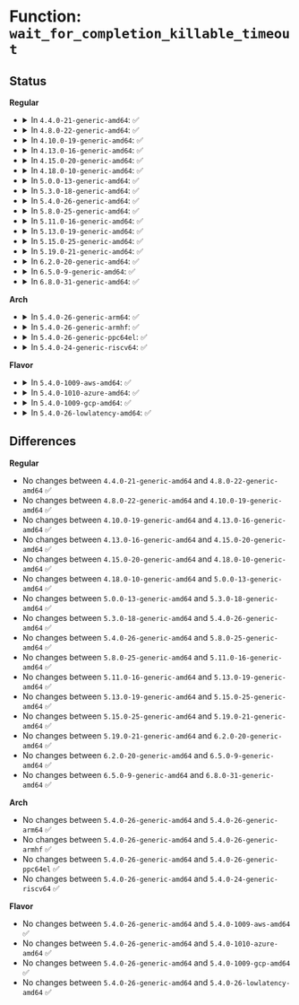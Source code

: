 # Function: <code>wait_for_completion_killable_timeout</code>

## Status
<b>Regular</b>
<ul>
<li>
<details>
<summary>In <code>4.4.0-21-generic-amd64</code>: ✅</summary>

```c
long int wait_for_completion_killable_timeout(struct completion * x, long unsigned int timeout)
```

```json
{
  "name": "wait_for_completion_killable_timeout",
  "collision_type": "Unique Global",
  "inline_type": "No",
  "funcs": [
    {
      "addr": 18446744071587369312,
      "name": "wait_for_completion_killable_timeout",
      "external": true,
      "loc": "kernel/sched/completion.c:247",
      "file": "kernel/sched/completion.c",
      "inline": "seen, unknown",
      "caller_inline": [],
      "caller_func": [
        "crypto/api.c:crypto_larval_wait"
      ]
    }
  ],
  "symbols": [
    {
      "addr": 18446744071587369312,
      "name": "wait_for_completion_killable_timeout",
      "section": ".text",
      "bind": "STB_GLOBAL",
      "size": 350
    }
  ]
}
```
</details>
</li>
<li>
<details>
<summary>In <code>4.8.0-22-generic-amd64</code>: ✅</summary>

```c
long int wait_for_completion_killable_timeout(struct completion * x, long unsigned int timeout)
```

```json
{
  "name": "wait_for_completion_killable_timeout",
  "collision_type": "Unique Global",
  "inline_type": "No",
  "funcs": [
    {
      "addr": 18446744071587869808,
      "name": "wait_for_completion_killable_timeout",
      "external": true,
      "loc": "kernel/sched/completion.c:247",
      "file": "kernel/sched/completion.c",
      "inline": "seen, unknown",
      "caller_inline": [],
      "caller_func": [
        "crypto/api.c:crypto_larval_wait"
      ]
    }
  ],
  "symbols": [
    {
      "addr": 18446744071587869808,
      "name": "wait_for_completion_killable_timeout",
      "section": ".text",
      "bind": "STB_GLOBAL",
      "size": 350
    }
  ]
}
```
</details>
</li>
<li>
<details>
<summary>In <code>4.10.0-19-generic-amd64</code>: ✅</summary>

```c
long int wait_for_completion_killable_timeout(struct completion * x, long unsigned int timeout)
```

```json
{
  "name": "wait_for_completion_killable_timeout",
  "collision_type": "Unique Global",
  "inline_type": "No",
  "funcs": [
    {
      "addr": 18446744071588084368,
      "name": "wait_for_completion_killable_timeout",
      "external": true,
      "loc": "kernel/sched/completion.c:247",
      "file": "kernel/sched/completion.c",
      "inline": "seen, unknown",
      "caller_inline": [],
      "caller_func": [
        "crypto/api.c:crypto_larval_wait"
      ]
    }
  ],
  "symbols": [
    {
      "addr": 18446744071588084368,
      "name": "wait_for_completion_killable_timeout",
      "section": ".text",
      "bind": "STB_GLOBAL",
      "size": 346
    }
  ]
}
```
</details>
</li>
<li>
<details>
<summary>In <code>4.13.0-16-generic-amd64</code>: ✅</summary>

```c
long int wait_for_completion_killable_timeout(struct completion * x, long unsigned int timeout)
```

```json
{
  "name": "wait_for_completion_killable_timeout",
  "collision_type": "Unique Global",
  "inline_type": "No",
  "funcs": [
    {
      "addr": 18446744071588311552,
      "name": "wait_for_completion_killable_timeout",
      "external": true,
      "loc": "kernel/sched/completion.c:250",
      "file": "kernel/sched/completion.c",
      "inline": "seen, unknown",
      "caller_inline": [],
      "caller_func": [
        "crypto/api.c:crypto_larval_wait",
        "drivers/base/firmware_class.c:__fw_state_wait_common"
      ]
    }
  ],
  "symbols": [
    {
      "addr": 18446744071588311552,
      "name": "wait_for_completion_killable_timeout",
      "section": ".text",
      "bind": "STB_GLOBAL",
      "size": 346
    }
  ]
}
```
</details>
</li>
<li>
<details>
<summary>In <code>4.15.0-20-generic-amd64</code>: ✅</summary>

```c
long int wait_for_completion_killable_timeout(struct completion * x, long unsigned int timeout)
```

```json
{
  "name": "wait_for_completion_killable_timeout",
  "collision_type": "Unique Global",
  "inline_type": "No",
  "funcs": [
    {
      "addr": 18446744071588877328,
      "name": "wait_for_completion_killable_timeout",
      "external": true,
      "loc": "kernel/sched/completion.c:264",
      "file": "kernel/sched/completion.c",
      "inline": "seen, unknown",
      "caller_inline": [],
      "caller_func": [
        "crypto/api.c:crypto_larval_wait",
        "drivers/base/firmware_class.c:__fw_state_wait_common"
      ]
    }
  ],
  "symbols": [
    {
      "addr": 18446744071588877328,
      "name": "wait_for_completion_killable_timeout",
      "section": ".text",
      "bind": "STB_GLOBAL",
      "size": 353
    }
  ]
}
```
</details>
</li>
<li>
<details>
<summary>In <code>4.18.0-10-generic-amd64</code>: ✅</summary>

```c
long int wait_for_completion_killable_timeout(struct completion * x, long unsigned int timeout)
```

```json
{
  "name": "wait_for_completion_killable_timeout",
  "collision_type": "Unique Global",
  "inline_type": "No",
  "funcs": [
    {
      "addr": 18446744071589255104,
      "name": "wait_for_completion_killable_timeout",
      "external": true,
      "loc": "kernel/sched/completion.c:261",
      "file": "kernel/sched/completion.c",
      "inline": "seen, unknown",
      "caller_inline": [],
      "caller_func": [
        "crypto/api.c:crypto_larval_wait",
        "drivers/base/firmware_loader/main.c:_request_firmware",
        "drivers/base/firmware_loader/fallback.c:firmware_fallback_sysfs"
      ]
    }
  ],
  "symbols": [
    {
      "addr": 18446744071589255104,
      "name": "wait_for_completion_killable_timeout",
      "section": ".text",
      "bind": "STB_GLOBAL",
      "size": 357
    }
  ]
}
```
</details>
</li>
<li>
<details>
<summary>In <code>5.0.0-13-generic-amd64</code>: ✅</summary>

```c
long int wait_for_completion_killable_timeout(struct completion * x, long unsigned int timeout)
```

```json
{
  "name": "wait_for_completion_killable_timeout",
  "collision_type": "Unique Global",
  "inline_type": "No",
  "funcs": [
    {
      "addr": 18446744071589497296,
      "name": "wait_for_completion_killable_timeout",
      "external": true,
      "loc": "kernel/sched/completion.c:261",
      "file": "kernel/sched/completion.c",
      "inline": "seen, unknown",
      "caller_inline": [],
      "caller_func": [
        "crypto/api.c:crypto_larval_wait",
        "drivers/base/firmware_loader/main.c:_request_firmware",
        "drivers/base/firmware_loader/fallback.c:firmware_fallback_sysfs"
      ]
    }
  ],
  "symbols": [
    {
      "addr": 18446744071589497296,
      "name": "wait_for_completion_killable_timeout",
      "section": ".text",
      "bind": "STB_GLOBAL",
      "size": 357
    }
  ]
}
```
</details>
</li>
<li>
<details>
<summary>In <code>5.3.0-18-generic-amd64</code>: ✅</summary>

```c
long int wait_for_completion_killable_timeout(struct completion * x, long unsigned int timeout)
```

```json
{
  "name": "wait_for_completion_killable_timeout",
  "collision_type": "Unique Global",
  "inline_type": "No",
  "funcs": [
    {
      "addr": 18446744071589958608,
      "name": "wait_for_completion_killable_timeout",
      "external": true,
      "loc": "kernel/sched/completion.c:261",
      "file": "kernel/sched/completion.c",
      "inline": "seen, unknown",
      "caller_inline": [],
      "caller_func": [
        "crypto/api.c:crypto_larval_wait",
        "drivers/base/firmware_loader/main.c:_request_firmware",
        "drivers/base/firmware_loader/fallback.c:firmware_fallback_sysfs"
      ]
    }
  ],
  "symbols": [
    {
      "addr": 18446744071589958608,
      "name": "wait_for_completion_killable_timeout",
      "section": ".text",
      "bind": "STB_GLOBAL",
      "size": 317
    }
  ]
}
```
</details>
</li>
<li>
<details>
<summary>In <code>5.4.0-26-generic-amd64</code>: ✅</summary>

```c
long int wait_for_completion_killable_timeout(struct completion * x, long unsigned int timeout)
```

```json
{
  "name": "wait_for_completion_killable_timeout",
  "collision_type": "Unique Global",
  "inline_type": "No",
  "funcs": [
    {
      "addr": 18446744071590186272,
      "name": "wait_for_completion_killable_timeout",
      "external": true,
      "loc": "kernel/sched/completion.c:261",
      "file": "kernel/sched/completion.c",
      "inline": "seen, unknown",
      "caller_inline": [],
      "caller_func": [
        "crypto/api.c:crypto_larval_wait",
        "drivers/base/firmware_loader/main.c:_request_firmware",
        "drivers/base/firmware_loader/fallback.c:firmware_fallback_sysfs"
      ]
    }
  ],
  "symbols": [
    {
      "addr": 18446744071590186272,
      "name": "wait_for_completion_killable_timeout",
      "section": ".text",
      "bind": "STB_GLOBAL",
      "size": 317
    }
  ]
}
```
</details>
</li>
<li>
<details>
<summary>In <code>5.8.0-25-generic-amd64</code>: ✅</summary>

```c
long int wait_for_completion_killable_timeout(struct completion * x, long unsigned int timeout)
```

```json
{
  "name": "wait_for_completion_killable_timeout",
  "collision_type": "Unique Global",
  "inline_type": "No",
  "funcs": [
    {
      "addr": 18446744071591203744,
      "name": "wait_for_completion_killable_timeout",
      "external": true,
      "loc": "kernel/sched/completion.c:263",
      "file": "kernel/sched/completion.c",
      "inline": "seen, unknown",
      "caller_inline": [],
      "caller_func": [
        "crypto/api.c:crypto_larval_wait",
        "drivers/base/firmware_loader/fallback.c:fw_load_sysfs_fallback"
      ]
    }
  ],
  "symbols": [
    {
      "addr": 18446744071591203744,
      "name": "wait_for_completion_killable_timeout",
      "section": ".text",
      "bind": "STB_GLOBAL",
      "size": 31
    }
  ]
}
```
</details>
</li>
<li>
<details>
<summary>In <code>5.11.0-16-generic-amd64</code>: ✅</summary>

```c
long int wait_for_completion_killable_timeout(struct completion * x, long unsigned int timeout)
```

```json
{
  "name": "wait_for_completion_killable_timeout",
  "collision_type": "Unique Global",
  "inline_type": "No",
  "funcs": [
    {
      "addr": 18446744071591698880,
      "name": "wait_for_completion_killable_timeout",
      "external": true,
      "loc": "kernel/sched/completion.c:263",
      "file": "kernel/sched/completion.c",
      "inline": "seen, unknown",
      "caller_inline": [],
      "caller_func": [
        "crypto/api.c:crypto_larval_wait",
        "drivers/base/firmware_loader/fallback.c:fw_load_sysfs_fallback"
      ]
    }
  ],
  "symbols": [
    {
      "addr": 18446744071591698880,
      "name": "wait_for_completion_killable_timeout",
      "section": ".text",
      "bind": "STB_GLOBAL",
      "size": 31
    }
  ]
}
```
</details>
</li>
<li>
<details>
<summary>In <code>5.13.0-19-generic-amd64</code>: ✅</summary>

```c
long int wait_for_completion_killable_timeout(struct completion * x, long unsigned int timeout)
```

```json
{
  "name": "wait_for_completion_killable_timeout",
  "collision_type": "Unique Global",
  "inline_type": "No",
  "funcs": [
    {
      "addr": 18446744071591641392,
      "name": "wait_for_completion_killable_timeout",
      "external": true,
      "loc": "kernel/sched/completion.c:263",
      "file": "kernel/sched/completion.c",
      "inline": "seen, unknown",
      "caller_inline": [],
      "caller_func": [
        "crypto/api.c:crypto_larval_wait",
        "drivers/base/firmware_loader/fallback.c:fw_load_sysfs_fallback"
      ]
    }
  ],
  "symbols": [
    {
      "addr": 18446744071591641392,
      "name": "wait_for_completion_killable_timeout",
      "section": ".text",
      "bind": "STB_GLOBAL",
      "size": 31
    }
  ]
}
```
</details>
</li>
<li>
<details>
<summary>In <code>5.15.0-25-generic-amd64</code>: ✅</summary>

```c
long int wait_for_completion_killable_timeout(struct completion * x, long unsigned int timeout)
```

```json
{
  "name": "wait_for_completion_killable_timeout",
  "collision_type": "Unique Global",
  "inline_type": "No",
  "funcs": [
    {
      "addr": 18446744071592815312,
      "name": "wait_for_completion_killable_timeout",
      "external": true,
      "loc": "kernel/sched/completion.c:263",
      "file": "kernel/sched/completion.c",
      "inline": "seen, unknown",
      "caller_inline": [],
      "caller_func": [
        "crypto/api.c:crypto_larval_wait",
        "drivers/base/firmware_loader/main.c:_request_firmware",
        "drivers/base/firmware_loader/fallback.c:fw_load_sysfs_fallback",
        "drivers/usb/core/devio.c:usbfs_start_wait_urb",
        "drivers/usb/core/devio.c:usbfs_start_wait_urb"
      ]
    }
  ],
  "symbols": [
    {
      "addr": 18446744071592815312,
      "name": "wait_for_completion_killable_timeout",
      "section": ".text",
      "bind": "STB_GLOBAL",
      "size": 31
    }
  ]
}
```
</details>
</li>
<li>
<details>
<summary>In <code>5.19.0-21-generic-amd64</code>: ✅</summary>

```c
long int wait_for_completion_killable_timeout(struct completion * x, long unsigned int timeout)
```

```json
{
  "name": "wait_for_completion_killable_timeout",
  "collision_type": "Unique Global",
  "inline_type": "No",
  "funcs": [
    {
      "addr": 18446744071594717552,
      "name": "wait_for_completion_killable_timeout",
      "external": true,
      "loc": "kernel/sched/completion.c:263",
      "file": "kernel/sched/build_utility.c",
      "inline": "seen, unknown",
      "caller_inline": [],
      "caller_func": [
        "crypto/api.c:crypto_larval_wait",
        "drivers/base/firmware_loader/main.c:_request_firmware",
        "drivers/base/firmware_loader/fallback.c:fw_load_sysfs_fallback",
        "drivers/usb/core/devio.c:usbfs_start_wait_urb",
        "drivers/usb/core/devio.c:usbfs_start_wait_urb"
      ]
    }
  ],
  "symbols": [
    {
      "addr": 18446744071594717552,
      "name": "wait_for_completion_killable_timeout",
      "section": ".text",
      "bind": "STB_GLOBAL",
      "size": 43
    }
  ]
}
```
</details>
</li>
<li>
<details>
<summary>In <code>6.2.0-20-generic-amd64</code>: ✅</summary>

```c
long int wait_for_completion_killable_timeout(struct completion * x, long unsigned int timeout)
```

```json
{
  "name": "wait_for_completion_killable_timeout",
  "collision_type": "Unique Global",
  "inline_type": "No",
  "funcs": [
    {
      "addr": 18446744071596464176,
      "name": "wait_for_completion_killable_timeout",
      "external": true,
      "loc": "kernel/sched/completion.c:275",
      "file": "kernel/sched/build_utility.c",
      "inline": "seen, unknown",
      "caller_inline": [],
      "caller_func": [
        "crypto/api.c:crypto_larval_wait",
        "drivers/base/firmware_loader/main.c:_request_firmware",
        "drivers/base/firmware_loader/fallback.c:fw_load_sysfs_fallback",
        "drivers/usb/core/devio.c:usbfs_start_wait_urb",
        "drivers/usb/core/devio.c:usbfs_start_wait_urb"
      ]
    }
  ],
  "symbols": [
    {
      "addr": 18446744071596464176,
      "name": "wait_for_completion_killable_timeout",
      "section": ".text",
      "bind": "STB_GLOBAL",
      "size": 369
    }
  ]
}
```
</details>
</li>
<li>
<details>
<summary>In <code>6.5.0-9-generic-amd64</code>: ✅</summary>

```c
long int wait_for_completion_killable_timeout(struct completion * x, long unsigned int timeout)
```

```json
{
  "name": "wait_for_completion_killable_timeout",
  "collision_type": "Unique Global",
  "inline_type": "No",
  "funcs": [
    {
      "addr": 18446744071597005984,
      "name": "wait_for_completion_killable_timeout",
      "external": true,
      "loc": "kernel/sched/completion.c:275",
      "file": "kernel/sched/build_utility.c",
      "inline": "seen, unknown",
      "caller_inline": [],
      "caller_func": [
        "crypto/api.c:crypto_larval_wait",
        "drivers/base/firmware_loader/main.c:_request_firmware",
        "drivers/base/firmware_loader/fallback.c:fw_load_sysfs_fallback",
        "drivers/usb/core/devio.c:usbfs_start_wait_urb",
        "drivers/usb/core/devio.c:usbfs_start_wait_urb"
      ]
    }
  ],
  "symbols": [
    {
      "addr": 18446744071597005984,
      "name": "wait_for_completion_killable_timeout",
      "section": ".text",
      "bind": "STB_GLOBAL",
      "size": 369
    }
  ]
}
```
</details>
</li>
<li>
<details>
<summary>In <code>6.8.0-31-generic-amd64</code>: ✅</summary>

```c
long int wait_for_completion_killable_timeout(struct completion * x, long unsigned int timeout)
```

```json
{
  "name": "wait_for_completion_killable_timeout",
  "collision_type": "Unique Global",
  "inline_type": "No",
  "funcs": [
    {
      "addr": 18446744071597937136,
      "name": "wait_for_completion_killable_timeout",
      "external": true,
      "loc": "kernel/sched/completion.c:285",
      "file": "kernel/sched/build_utility.c",
      "inline": "seen, unknown",
      "caller_inline": [],
      "caller_func": [
        "crypto/api.c:crypto_larval_wait",
        "drivers/base/firmware_loader/main.c:_request_firmware",
        "drivers/base/firmware_loader/fallback.c:fw_load_sysfs_fallback",
        "drivers/usb/core/devio.c:usbfs_start_wait_urb",
        "drivers/usb/core/devio.c:usbfs_start_wait_urb"
      ]
    }
  ],
  "symbols": [
    {
      "addr": 18446744071597937136,
      "name": "wait_for_completion_killable_timeout",
      "section": ".text",
      "bind": "STB_GLOBAL",
      "size": 369
    }
  ]
}
```
</details>
</li>
</ul>
<b>Arch</b>
<ul>
<li>
<details>
<summary>In <code>5.4.0-26-generic-arm64</code>: ✅</summary>

```c
long int wait_for_completion_killable_timeout(struct completion * x, long unsigned int timeout)
```

```json
{
  "name": "wait_for_completion_killable_timeout",
  "collision_type": "Unique Global",
  "inline_type": "No",
  "funcs": [
    {
      "addr": 18446603336503929728,
      "name": "wait_for_completion_killable_timeout",
      "external": true,
      "loc": "kernel/sched/completion.c:261",
      "file": "kernel/sched/completion.c",
      "inline": "seen, unknown",
      "caller_inline": [],
      "caller_func": [
        "crypto/api.c:crypto_larval_wait",
        "drivers/base/firmware_loader/main.c:_request_firmware",
        "drivers/base/firmware_loader/fallback.c:firmware_fallback_sysfs"
      ]
    }
  ],
  "symbols": [
    {
      "addr": 18446603336503929728,
      "name": "wait_for_completion_killable_timeout",
      "section": ".text",
      "bind": "STB_GLOBAL",
      "size": 64
    }
  ]
}
```
</details>
</li>
<li>
<details>
<summary>In <code>5.4.0-26-generic-armhf</code>: ✅</summary>

```c
long int wait_for_completion_killable_timeout(struct completion * x, long unsigned int timeout)
```

```json
{
  "name": "wait_for_completion_killable_timeout",
  "collision_type": "Unique Global",
  "inline_type": "No",
  "funcs": [
    {
      "addr": 3236538860,
      "name": "wait_for_completion_killable_timeout",
      "external": true,
      "loc": "kernel/sched/completion.c:261",
      "file": "kernel/sched/completion.c",
      "inline": "seen, unknown",
      "caller_inline": [],
      "caller_func": [
        "crypto/api.c:crypto_larval_wait",
        "drivers/base/firmware_loader/main.c:_request_firmware",
        "drivers/base/firmware_loader/fallback.c:firmware_fallback_sysfs"
      ]
    }
  ],
  "symbols": [
    {
      "addr": 3236538860,
      "name": "wait_for_completion_killable_timeout",
      "section": ".text",
      "bind": "STB_GLOBAL",
      "size": 380
    }
  ]
}
```
</details>
</li>
<li>
<details>
<summary>In <code>5.4.0-26-generic-ppc64el</code>: ✅</summary>

```c
long int wait_for_completion_killable_timeout(struct completion * x, long unsigned int timeout)
```

```json
{
  "name": "wait_for_completion_killable_timeout",
  "collision_type": "Unique Global",
  "inline_type": "No",
  "funcs": [
    {
      "addr": 13835058055297777680,
      "name": "wait_for_completion_killable_timeout",
      "external": true,
      "loc": "kernel/sched/completion.c:261",
      "file": "kernel/sched/completion.c",
      "inline": "seen, unknown",
      "caller_inline": [],
      "caller_func": [
        "crypto/api.c:crypto_larval_wait",
        "drivers/base/firmware_loader/main.c:_request_firmware",
        "drivers/base/firmware_loader/fallback.c:fw_load_from_user_helper",
        "drivers/base/firmware_loader/fallback.c:fw_load_from_user_helper"
      ]
    }
  ],
  "symbols": [
    {
      "addr": 13835058055297777680,
      "name": "wait_for_completion_killable_timeout",
      "section": ".text",
      "bind": "STB_GLOBAL",
      "size": 592
    }
  ]
}
```
</details>
</li>
<li>
<details>
<summary>In <code>5.4.0-24-generic-riscv64</code>: ✅</summary>

```c
long int wait_for_completion_killable_timeout(struct completion * x, long unsigned int timeout)
```

```json
{
  "name": "wait_for_completion_killable_timeout",
  "collision_type": "Unique Global",
  "inline_type": "No",
  "funcs": [
    {
      "addr": 18446743936279797316,
      "name": "wait_for_completion_killable_timeout",
      "external": true,
      "loc": "kernel/sched/completion.c:261",
      "file": "kernel/sched/completion.c",
      "inline": "seen, unknown",
      "caller_inline": [],
      "caller_func": [
        "crypto/api.c:crypto_larval_wait",
        "drivers/base/firmware_loader/main.c:_request_firmware",
        "drivers/base/firmware_loader/fallback.c:firmware_fallback_sysfs",
        "drivers/base/firmware_loader/fallback.c:firmware_fallback_sysfs"
      ]
    }
  ],
  "symbols": [
    {
      "addr": 18446743936279797316,
      "name": "wait_for_completion_killable_timeout",
      "section": ".text",
      "bind": "STB_GLOBAL",
      "size": 406
    }
  ]
}
```
</details>
</li>
</ul>
<b>Flavor</b>
<ul>
<li>
<details>
<summary>In <code>5.4.0-1009-aws-amd64</code>: ✅</summary>

```c
long int wait_for_completion_killable_timeout(struct completion * x, long unsigned int timeout)
```

```json
{
  "name": "wait_for_completion_killable_timeout",
  "collision_type": "Unique Global",
  "inline_type": "No",
  "funcs": [
    {
      "addr": 18446744071589788560,
      "name": "wait_for_completion_killable_timeout",
      "external": true,
      "loc": "kernel/sched/completion.c:261",
      "file": "kernel/sched/completion.c",
      "inline": "seen, unknown",
      "caller_inline": [],
      "caller_func": [
        "crypto/api.c:crypto_larval_wait",
        "drivers/base/firmware_loader/main.c:_request_firmware",
        "drivers/base/firmware_loader/fallback.c:firmware_fallback_sysfs"
      ]
    }
  ],
  "symbols": [
    {
      "addr": 18446744071589788560,
      "name": "wait_for_completion_killable_timeout",
      "section": ".text",
      "bind": "STB_GLOBAL",
      "size": 317
    }
  ]
}
```
</details>
</li>
<li>
<details>
<summary>In <code>5.4.0-1010-azure-amd64</code>: ✅</summary>

```c
long int wait_for_completion_killable_timeout(struct completion * x, long unsigned int timeout)
```

```json
{
  "name": "wait_for_completion_killable_timeout",
  "collision_type": "Unique Global",
  "inline_type": "No",
  "funcs": [
    {
      "addr": 18446744071589511088,
      "name": "wait_for_completion_killable_timeout",
      "external": true,
      "loc": "kernel/sched/completion.c:261",
      "file": "kernel/sched/completion.c",
      "inline": "seen, unknown",
      "caller_inline": [],
      "caller_func": [
        "crypto/api.c:crypto_larval_wait",
        "drivers/base/firmware_loader/main.c:_request_firmware",
        "drivers/base/firmware_loader/fallback.c:firmware_fallback_sysfs"
      ]
    }
  ],
  "symbols": [
    {
      "addr": 18446744071589511088,
      "name": "wait_for_completion_killable_timeout",
      "section": ".text",
      "bind": "STB_GLOBAL",
      "size": 305
    }
  ]
}
```
</details>
</li>
<li>
<details>
<summary>In <code>5.4.0-1009-gcp-amd64</code>: ✅</summary>

```c
long int wait_for_completion_killable_timeout(struct completion * x, long unsigned int timeout)
```

```json
{
  "name": "wait_for_completion_killable_timeout",
  "collision_type": "Unique Global",
  "inline_type": "No",
  "funcs": [
    {
      "addr": 18446744071590231968,
      "name": "wait_for_completion_killable_timeout",
      "external": true,
      "loc": "kernel/sched/completion.c:261",
      "file": "kernel/sched/completion.c",
      "inline": "seen, unknown",
      "caller_inline": [],
      "caller_func": [
        "crypto/api.c:crypto_larval_wait",
        "drivers/base/firmware_loader/main.c:_request_firmware",
        "drivers/base/firmware_loader/fallback.c:firmware_fallback_sysfs"
      ]
    }
  ],
  "symbols": [
    {
      "addr": 18446744071590231968,
      "name": "wait_for_completion_killable_timeout",
      "section": ".text",
      "bind": "STB_GLOBAL",
      "size": 317
    }
  ]
}
```
</details>
</li>
<li>
<details>
<summary>In <code>5.4.0-26-lowlatency-amd64</code>: ✅</summary>

```c
long int wait_for_completion_killable_timeout(struct completion * x, long unsigned int timeout)
```

```json
{
  "name": "wait_for_completion_killable_timeout",
  "collision_type": "Unique Global",
  "inline_type": "No",
  "funcs": [
    {
      "addr": 18446744071590281648,
      "name": "wait_for_completion_killable_timeout",
      "external": true,
      "loc": "kernel/sched/completion.c:261",
      "file": "kernel/sched/completion.c",
      "inline": "seen, unknown",
      "caller_inline": [],
      "caller_func": [
        "crypto/api.c:crypto_larval_wait",
        "drivers/base/firmware_loader/main.c:_request_firmware",
        "drivers/base/firmware_loader/fallback.c:firmware_fallback_sysfs"
      ]
    }
  ],
  "symbols": [
    {
      "addr": 18446744071590281648,
      "name": "wait_for_completion_killable_timeout",
      "section": ".text",
      "bind": "STB_GLOBAL",
      "size": 298
    }
  ]
}
```
</details>
</li>
</ul>

## Differences
<b>Regular</b>
<ul>
<li>
No changes between <code>4.4.0-21-generic-amd64</code> and <code>4.8.0-22-generic-amd64</code> ✅
</li>
<li>
No changes between <code>4.8.0-22-generic-amd64</code> and <code>4.10.0-19-generic-amd64</code> ✅
</li>
<li>
No changes between <code>4.10.0-19-generic-amd64</code> and <code>4.13.0-16-generic-amd64</code> ✅
</li>
<li>
No changes between <code>4.13.0-16-generic-amd64</code> and <code>4.15.0-20-generic-amd64</code> ✅
</li>
<li>
No changes between <code>4.15.0-20-generic-amd64</code> and <code>4.18.0-10-generic-amd64</code> ✅
</li>
<li>
No changes between <code>4.18.0-10-generic-amd64</code> and <code>5.0.0-13-generic-amd64</code> ✅
</li>
<li>
No changes between <code>5.0.0-13-generic-amd64</code> and <code>5.3.0-18-generic-amd64</code> ✅
</li>
<li>
No changes between <code>5.3.0-18-generic-amd64</code> and <code>5.4.0-26-generic-amd64</code> ✅
</li>
<li>
No changes between <code>5.4.0-26-generic-amd64</code> and <code>5.8.0-25-generic-amd64</code> ✅
</li>
<li>
No changes between <code>5.8.0-25-generic-amd64</code> and <code>5.11.0-16-generic-amd64</code> ✅
</li>
<li>
No changes between <code>5.11.0-16-generic-amd64</code> and <code>5.13.0-19-generic-amd64</code> ✅
</li>
<li>
No changes between <code>5.13.0-19-generic-amd64</code> and <code>5.15.0-25-generic-amd64</code> ✅
</li>
<li>
No changes between <code>5.15.0-25-generic-amd64</code> and <code>5.19.0-21-generic-amd64</code> ✅
</li>
<li>
No changes between <code>5.19.0-21-generic-amd64</code> and <code>6.2.0-20-generic-amd64</code> ✅
</li>
<li>
No changes between <code>6.2.0-20-generic-amd64</code> and <code>6.5.0-9-generic-amd64</code> ✅
</li>
<li>
No changes between <code>6.5.0-9-generic-amd64</code> and <code>6.8.0-31-generic-amd64</code> ✅
</li>
</ul>
<b>Arch</b>
<ul>
<li>
No changes between <code>5.4.0-26-generic-amd64</code> and <code>5.4.0-26-generic-arm64</code> ✅
</li>
<li>
No changes between <code>5.4.0-26-generic-amd64</code> and <code>5.4.0-26-generic-armhf</code> ✅
</li>
<li>
No changes between <code>5.4.0-26-generic-amd64</code> and <code>5.4.0-26-generic-ppc64el</code> ✅
</li>
<li>
No changes between <code>5.4.0-26-generic-amd64</code> and <code>5.4.0-24-generic-riscv64</code> ✅
</li>
</ul>
<b>Flavor</b>
<ul>
<li>
No changes between <code>5.4.0-26-generic-amd64</code> and <code>5.4.0-1009-aws-amd64</code> ✅
</li>
<li>
No changes between <code>5.4.0-26-generic-amd64</code> and <code>5.4.0-1010-azure-amd64</code> ✅
</li>
<li>
No changes between <code>5.4.0-26-generic-amd64</code> and <code>5.4.0-1009-gcp-amd64</code> ✅
</li>
<li>
No changes between <code>5.4.0-26-generic-amd64</code> and <code>5.4.0-26-lowlatency-amd64</code> ✅
</li>
</ul>
